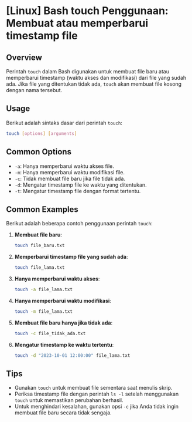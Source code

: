 # [Linux] Bash touch Penggunaan: Membuat atau memperbarui timestamp file

## Overview
Perintah `touch` dalam Bash digunakan untuk membuat file baru atau memperbarui timestamp (waktu akses dan modifikasi) dari file yang sudah ada. Jika file yang ditentukan tidak ada, `touch` akan membuat file kosong dengan nama tersebut.

## Usage
Berikut adalah sintaks dasar dari perintah `touch`:

```bash
touch [options] [arguments]
```

## Common Options
- `-a`: Hanya memperbarui waktu akses file.
- `-m`: Hanya memperbarui waktu modifikasi file.
- `-c`: Tidak membuat file baru jika file tidak ada.
- `-d`: Mengatur timestamp file ke waktu yang ditentukan.
- `-t`: Mengatur timestamp file dengan format tertentu.

## Common Examples
Berikut adalah beberapa contoh penggunaan perintah `touch`:

1. **Membuat file baru**:
   ```bash
   touch file_baru.txt
   ```

2. **Memperbarui timestamp file yang sudah ada**:
   ```bash
   touch file_lama.txt
   ```

3. **Hanya memperbarui waktu akses**:
   ```bash
   touch -a file_lama.txt
   ```

4. **Hanya memperbarui waktu modifikasi**:
   ```bash
   touch -m file_lama.txt
   ```

5. **Membuat file baru hanya jika tidak ada**:
   ```bash
   touch -c file_tidak_ada.txt
   ```

6. **Mengatur timestamp ke waktu tertentu**:
   ```bash
   touch -d "2023-10-01 12:00:00" file_lama.txt
   ```

## Tips
- Gunakan `touch` untuk membuat file sementara saat menulis skrip.
- Periksa timestamp file dengan perintah `ls -l` setelah menggunakan `touch` untuk memastikan perubahan berhasil.
- Untuk menghindari kesalahan, gunakan opsi `-c` jika Anda tidak ingin membuat file baru secara tidak sengaja.
